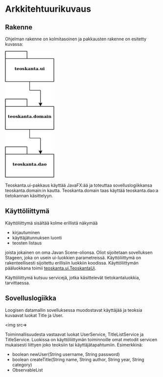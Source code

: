 # Arkkitehtuurikuvaus

## Rakenne

Ohjelman rakenne on kolmitasoinen ja pakkausten rakenne on esitetty kuvassa:

<img src="https://github.com/NuiS4ncE/ot-harjoitustyo/blob/master/Teoskanta/dokumentointi/images/ak1.png" width="160">

Teoskanta.ui-pakkaus käyttää JavaFX:ää ja toteuttaa sovelluslogiikkansa teoskanta.domain:in kautta. Teoskanta.domain taas käyttää teoskanta.dao:a tietokannan käsittelyyn. 

## Käyttöliittymä 

Käyttöliittymä sisältää kolme erillistä näkymää

- kirjautuminen
- käyttäjätunnuksen luonti
- teosten listaus

joista jokainen on oma Javan Scene-olionsa. Oliot sijoitetaan sovelluksen Stageen, joka on 
usein ui-luokkien parametreissä. Käyttöliittymä on rakenteellisesti sijoitettu erillisiin luokkiin koodissa.
Käyttöliittymän pääluokkana toimii [teoskanta.ui.TeoskantaUi](https://github.com/NuiS4ncE/ot-harjoitustyo/blob/master/Teoskanta/src/main/java/teoskanta/ui/TeoskantaUi.java). 

Käyttöliittymä kutsuu servicejä, jotka käsittelevät tietokantaluokkia, tarvittaessa.


## Sovelluslogiikka 

Loogisen datamallin sovelluksessa muodostavat käyttäjää ja teoksia kuvaavat luokat Title ja User. 

<img src=>

Toiminnallisuudesta vastaavat luokat UserService, TitleListService ja TitleService. Luokissa on käyttöliittymän toiminnoille omat metodit servicen mukaisesti liittyen joko teoksiin tai käyttäjätapahtumiin. 
Esimerkkinä: 
 - boolean newUser(String username, String password)
 - boolean createTitle(String name, String author, String year, String category)
 - ObservableList<Title>getObservableTitles(String category)
 - boolean deleteTitle(Title title)

TitleService ja TitleListService pakkauksessa teoskanta.title käyttävät tietokantaan tallennettuja tietoja pakkauksessa teoskanta.title.dao olevan DBTitleDaon kautta. 
Pakkauksessa teoskanta.user oleva UserService taas käyttää tietoja pakkauksessa teoskanta.user.dao olevan DBUserDaon kautta. 
